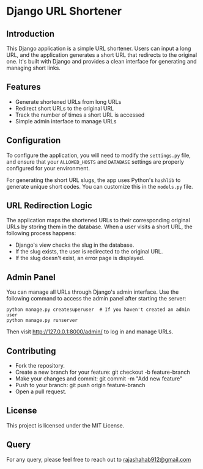 # Django URL Shortener

## Introduction
This Django application is a simple URL shortener. Users can input a long URL, and the application generates a short URL that redirects to the original one. It's built with Django and provides a clean interface for generating and managing short links.

## Features
- Generate shortened URLs from long URLs
- Redirect short URLs to the original URL
- Track the number of times a short URL is accessed
- Simple admin interface to manage URLs

## Configuration
To configure the application, you will need to modify the `settings.py` file, and ensure that your `ALLOWED_HOSTS` and `DATABASE` settings are properly configured for your environment.

For generating the short URL slugs, the app uses Python's `hashlib` to generate unique short codes. You can customize this in the `models.py` file.

## URL Redirection Logic
The application maps the shortened URLs to their corresponding original URLs by storing them in the database. When a user visits a short URL, the following process happens:

- Django's view checks the slug in the database.
- If the slug exists, the user is redirected to the original URL.
- If the slug doesn't exist, an error page is displayed.

## Admin Panel
You can manage all URLs through Django's admin interface. Use the following command to access the admin panel after starting the server:

    python manage.py createsuperuser  # If you haven't created an admin user
    python manage.py runserver


Then visit http://127.0.0.1:8000/admin/ to log in and manage URLs.

## Contributing

- Fork the repository.
- Create a new branch for your feature: git checkout -b feature-branch
- Make your changes and commit: git commit -m "Add new feature"
- Push to your branch: git push origin feature-branch
- Open a pull request.

## License
This project is licensed under the MIT License. 

## Query
For any query, please feel free to reach out to rajashahab912@gmail.com
